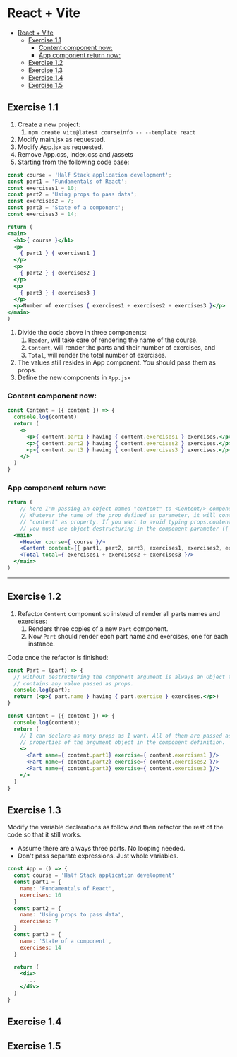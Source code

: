# React + Vite
- [React + Vite](#react--vite)
  - [Exercise 1.1](#exercise-11)
    - [Content component now:](#content-component-now)
    - [App component return now:](#app-component-return-now)
  - [Exercise 1.2](#exercise-12)
  - [Exercise 1.3](#exercise-13)
  - [Exercise 1.4](#exercise-14)
  - [Exercise 1.5](#exercise-15)


## Exercise 1.1

1. Create a new project:
   1. `npm create vite@latest courseinfo -- --template react`
2. Modify main.jsx as requested.
3. Modify App.jsx as requested.
4. Remove App.css, index.css and /assets
5. Starting from the following code base:
```jsx
const course = 'Half Stack application development';
const part1 = 'Fundamentals of React';
const exercises1 = 10;
const part2 = 'Using props to pass data';
const exercises2 = 7;
const part3 = 'State of a component';
const exercises3 = 14;

return (
<main>
  <h1>{ course }</h1>
  <p>
    { part1 } { exercises1 }
  </p>
  <p>
    { part2 } { exercises2 }
  </p>
  <p>
    { part3 } { exercises3 }
  </p>
  <p>Number of exercises { exercises1 + exercises2 + exercises3 }</p>
</main>
)
```
1. Divide the code above in three components:
   1. `Header`, will take care of rendering the name of the course.
   2. `Content`, will render the parts and their number of exercises, and
   3. `Total`, will render the total number of exercises.
2. The values still resides in App component. You should pass them as props.
3. Define the new components in `App.jsx`

### Content component now:
```jsx
const Content = ({ content }) => {
  console.log(content)
  return (
    <>
      <p>{ content.part1 } having { content.exercises1 } exercises.</p>
      <p>{ content.part2 } having { content.exercises2 } exercises.</p>
      <p>{ content.part3 } having { content.exercises3 } exercises.</p>
    </>
  )
}
```

### App component return now:
```jsx
return (
    // here I'm passing an object named "content" to <Content/> component.
    // Whatever the name of the prop defined as parameter, it will contain
    // "content" as property. If you want to avoid typing props.content.part1...
    // you must use object destructuring in the component parameter ({ content })
  <main>
    <Header course={ course }/>
    <Content content={{ part1, part2, part3, exercises1, exercises2, exercises3 }}/>
    <Total total={ exercises1 + exercises2 + exercises3 }/>
  </main>
)
```
---

## Exercise 1.2

1. Refactor `Content` component so instead of render all parts names and exercises:
   1. Renders three copies of a new `Part` component.
   2. Now `Part` should render each part name and exercises, one for each instance.

Code once the refactor is finished:
```jsx
const Part = (part) => {
  // without destructuring the component argument is always an Object that 
  // contains any value passed as props.
  console.log(part);
  return (<p>{ part.name } having { part.exercise } exercises.</p>)
}

const Content = ({ content }) => {
  console.log(content);
  return (
    // I can declare as many props as I want. All of them are passed as
    // properties of the argument object in the component definition.
    <>
      <Part name={ content.part1} exercise={ content.exercises1 }/>
      <Part name={ content.part2} exercise={ content.exercises2 }/>
      <Part name={ content.part3} exercise={ content.exercises3 }/>
    </>
  )
}
```

## Exercise 1.3

Modify the variable declarations as follow and then refactor the rest of the code so that it still works.

- Assume there are always three parts. No looping needed.
- Don't pass separate expressions. Just whole variables.

```jsx
const App = () => {
  const course = 'Half Stack application development'
  const part1 = {
    name: 'Fundamentals of React',
    exercises: 10
  }
  const part2 = {
    name: 'Using props to pass data',
    exercises: 7
  }
  const part3 = {
    name: 'State of a component',
    exercises: 14
  }

  return (
    <div>
      ...
    </div>
  )
}
```

## Exercise 1.4

## Exercise 1.5